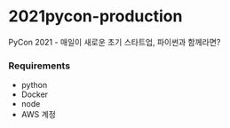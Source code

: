 # 2021pycon-production
PyCon 2021 - 매일이 새로운 초기 스타트업, 파이썬과 함께라면?

### Requirements

- python
- Docker
- node
- AWS 계정
